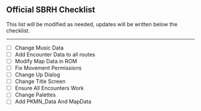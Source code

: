 ## Official SBRH Checklist

This list will be modified as needed, updates will be written below the checklist.

-----
- [ ] Change Music Data
- [ ] Add Encounter Data to all routes
- [ ] Modify Map Data in ROM
- [ ] Fix Movement Permissions 
- [ ] Change Up Dialog
- [ ] Change Title Screen
- [ ] Ensure All Encounters Work
- [ ] Change Palettes
- [ ] Add PKMN_Data And MapData
